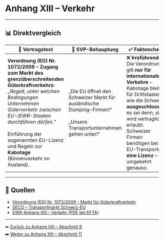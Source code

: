 # Anhang XIII – Verkehr

---

## 📊 Direktvergleich

| 📜 **Vertragstext** | 🧨 **SVP-Behauptung** | ✅ **Faktencheck** |
|---------------------|-----------------------|--------------------|
| **Verordnung (EG) Nr. 1072/2009 – Zugang zum Markt des grenzüberschreitenden Güterkraftverkehrs:** _„Regelt, unter welchen Bedingungen Unternehmen Güterverkehr zwischen EU-/EWR-Staaten durchführen dürfen.“_ <br><br> Einführung der sogenannten EU-Lizenz und Regeln zur **Kabotage** (Binnenverkehr im Ausland). | „Die EU öffnet den Schweizer Markt für ausländische Dumping-Firmen!“ <br><br> „Unsere Transportunternehmen gehen unter!“ | ❌ **Irreführend:** Die Verordnung gilt **nur für internationale Verkehre** – Kabotage bleibt für Drittstaaten wie die Schweiz **ausgeschlossen**, es sei denn, sie wird vertraglich erlaubt. <br> Schweizer Firmen benötigen bei EU-Transporten **eine Lizenz** – umgekehrt genauso. |

---

## 🔗 Quellen

- [Verordnung (EG) Nr. 1072/2009 – Markt für Güterkraftverkehr](https://eur-lex.europa.eu/legal-content/DE/TXT/?uri=CELEX:32009R1072)
- [SECO – Transportmarkt Schweiz-EU](https://www.seco.admin.ch/)
- [EWR-Anhang XIII – Verkehr (PDF bei EFTA)](https://www.efta.int/media/documents/legal-texts/eea/annexes-to-the-agreement/Annex-XIII.pdf)

---

⬅️ [Zurück zu Anhang XIII – Abschnitt 9](anhang_XIII_abschnitt_9.md)  
➡️ [Weiter zu Anhang XIII – Abschnitt 11](anhang_XIII_abschnitt_11.md)
